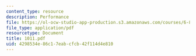 ```yaml
---
content_type: resource
description: Performance
file: https://ol-ocw-studio-app-production.s3.amazonaws.com/courses/6-826-principles-of-computer-systems-spring-2002/4298534e86c17eabcfcb42f114d4e810_1011.pdf
file_type: application/pdf
resourcetype: Document
title: 1011.pdf
uid: 4298534e-86c1-7eab-cfcb-42f114d4e810
---
```

